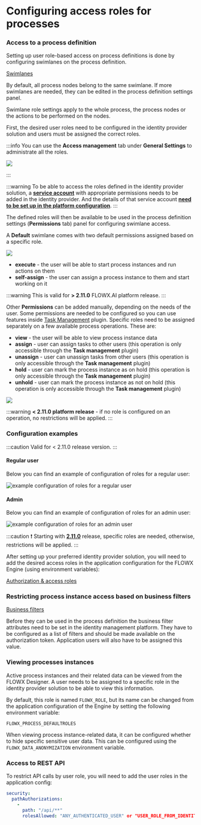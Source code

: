 # Configuring access roles for processes

### Access to a process definition

Setting up user role-based access on process definitions is done by configuring swimlanes on the process definition.

[Swimlanes](../../platform-deep-dive/user-roles-management/swimlanes.md)

By default, all process nodes belong to the same swimlane. If more swimlanes are needed, they can be edited in the process definition settings panel.

Swimlane role settings apply to the whole process, the process nodes or the actions to be performed on the nodes.

First, the desired user roles need to be configured in the identity provider solution and users must be assigned the correct roles.

:::info
You can use the **Access management** tab under **General Settings** to administrate all the roles.

![](https://s3.eu-west-1.amazonaws.com/docx.flowx.ai/3.2/access_management_roles.png)

:::

:::warning
To be able to access the roles defined in the identity provider solution, a [**service account**](../access-management/configuring-an-iam-solution.md#adding-service-accounts) with appropriate permissions needs to be added in the identity provider. And the details of that service account [**need to be set up in the platform configuration**](../../flowx-designer/designer-setup-guide/designer-setup-guide.md#authorization--access-roles).
:::


The defined roles will then be available to be used in the process definition settings (**Permissions** tab) panel for configuring swimlane access.

A **Default** swimlane comes with two default permissions assigned based on a specific role.

![](https://s3.eu-west-1.amazonaws.com/docx.flowx.ai/3.2/swimlane_default_roles.png)

* **execute** - the user will be able to start process instances and run actions on them
* **self-assign** - the user can assign a process instance to them and start working on it

:::warning
This is valid for **> 2.11.0** FLOWX.AI platform release.
:::

Other **Permissions** can be added manually, depending on the needs of the user. Some permissions are needed to be configured so you can use features inside [Task Management](../../platform-deep-dive/plugins/custom-plugins/task-management) plugin. Specific roles need to be assigned separately on a few available process operations. These are:

* **view** - the user will be able to view process instance data
* **assign** - user can assign tasks to other users (this operation is only accessible through the **Task management** plugin)
* **unassign** - user can unassign tasks from other users (this operation is only accessible through the **Task management** plugin)
* **hold** - user can mark the process instance as on hold (this operation is only accessible through the **Task management** plugin)
* **unhold** - user can mark the process instance as not on hold (this operation is only accessible through the **Task management** plugin)

![](https://s3.eu-west-1.amazonaws.com/docx.flowx.ai/3.2/process_permissions.png)

:::warning
**< 2.11.0 platform release** - if no role is configured on an operation, no restrictions will be applied.
:::

### Configuration examples 

:::caution
Valid for < 2.11.0 release version.
:::

#### Regular user

Below you can find an example of configuration of roles for a regular user:

![example configuration of roles for a regular user](https://s3.eu-west-1.amazonaws.com/docx.flowx.ai/3.2/regular_user_roles.png)

#### Admin

Below you can find an example of configuration of roles for an admin user:

![example configuration of roles for an admin user](https://s3.eu-west-1.amazonaws.com/docx.flowx.ai/3.2/admin_user_roles.png)

:::caution
:exclamation: Starting with [**2.11.0**](/release-notes/v2.11.0-august-2022/) release, specific roles are needed, otherwise, restrictions will be applied.
:::

After setting up your preferred identity provider solution, you will need to add the desired access roles in the application configuration for the FLOWX Engine (using environment variables):

[Authorization & access roles](./flowx-engine-setup-guide.md#authorization--access-roles)

### Restricting process instance access based on business filters


[Business filters](../../platform-deep-dive/user-roles-management/business-filters.md)

Before they can be used in the process definition the business filter attributes need to be set in the identity management platform. They have to be configured as a list of filters and should be made available on the authorization token. Application users will also have to be assigned this value.

### Viewing processes instances

Active process instances and their related data can be viewed from the FLOWX Designer. A user needs to be assigned to a specific role in the identity provider solution to be able to view this information.

By default, this role is named `FLOWX_ROLE`, but its name can be changed from the application configuration of the Engine by setting the following environment variable:

`FLOWX_PROCESS_DEFAULTROLES`

When viewing process instance-related data, it can be configured whether to hide specific sensitive user data. This can be configured using the `FLOWX_DATA_ANONYMIZATION` environment variable.

### Access to REST API

To restrict API calls by user role, you will need to add the user roles in the application config:

```yaml
security:
  pathAuthorizations:
    -
      path: "/api/**"
      rolesAllowed: "ANY_AUTHENTICATED_USER" or "USER_ROLE_FROM_IDENTITY_PROVIDER"
```